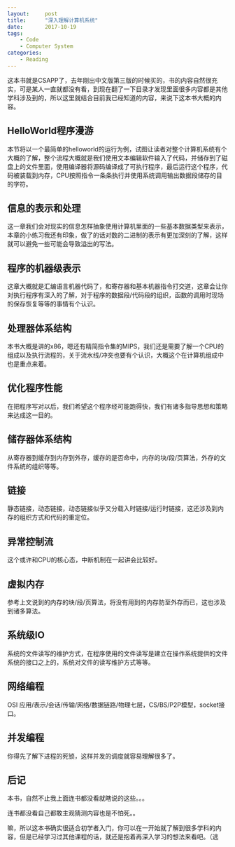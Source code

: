 ```yaml
---
layout:     post
title:      "深入理解计算机系统"
date:       2017-10-19
tags:
    - Code
    - Computer System
categories:
    - Reading
---
```


这本书就是CSAPP了，去年刚出中文版第三版的时候买的，书的内容自然很充实，可是某人一直就都没有看，到现在翻了一下目录才发现里面很多内容都是其他学科涉及到的，所以这里就结合目前我已经知道的内容，来说下这本书大概的内容。

## HelloWorld程序漫游

本节将以一个最简单的helloworld的运行为例，试图让读者对整个计算机系统有个大概的了解，整个流程大概就是我们使用文本编辑软件输入了代码，并储存到了磁盘上的文件里面，使用编译器将源码编译成了可执行程序，最后运行这个程序，代码被装载到内存，CPU按照指令一条条执行并使用系统调用输出数据段储存的目的字符。

## 信息的表示和处理

这一章我们会对现实的信息怎样抽象使用计算机里面的一些基本数据类型来表示，本章的小练习我还有印象，做了的话对数的二进制的表示有更加深刻的了解，这样就可以避免一些可能会导致溢出的写法。

## 程序的机器级表示

这章大概就是汇编语言机器代码了，和寄存器和基本机器指令打交道，这章会让你对执行程序有深入的了解，对于程序的数据段/代码段的组织，函数的调用时现场的保存恢复等等的事情有个认识。

## 处理器体系结构

本书大概是讲的x86，嗯还有精简指令集的MIPS，我们还是需要了解一个CPU的组成以及执行流程的，关于流水线/冲突也要有个认识，大概这个在计算机组成中也是重点来着。

## 优化程序性能

在把程序写对以后，我们希望这个程序经可能跑得快，我们有诸多指导思想和策略来达成这一目的。

## 储存器体系结构

从寄存器到缓存到内存到外存，缓存的是否命中，内存的块/段/页算法，外存的文件系统的组织等等。

## 链接

静态链接，动态链接，动态链接似乎又分载入时链接/运行时链接，这还涉及到内存的组织方式和代码的重定位。

## 异常控制流

这个或许和CPU的核心态，中断机制在一起讲会比较好。

## 虚拟内存

参考上文说到的内存的块/段/页算法，将没有用到的内存防至外存而已，这也涉及到诸多算法。

## 系统级IO

系统的文件读写的维护方式，在程序使用的文件读写是建立在操作系统提供的文件系统的接口之上的，系统对文件的读写维护方式等等。

## 网络编程

OSI 应用/表示/会话/传输/网络/数据链路/物理七层，CS/BS/P2P模型，socket接口。

## 并发编程

你得先了解下进程的死锁，这样并发的调度就容易理解很多了。

## 后记

本书，自然不止我上面连书都没看就瞎说的这些。。。

连书都没看自己都敢主观猜测内容也是不怕死。。

嘛，所以这本书确实很适合初学者入门，你可以在一开始就了解到很多学科的内容，但是已经学习过其他课程的话，就还是抱着再深入学习的想法来看吧。（逃
